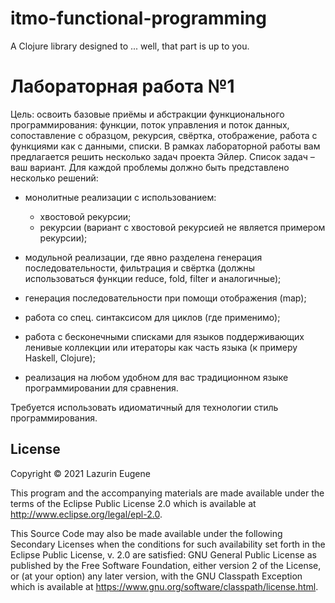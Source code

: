 # itmo-functional-programming

A Clojure library designed to ... well, that part is up to you.

# Лабораторная работа №1
Цель: освоить базовые приёмы и абстракции функционального программирования: функции, поток управления и поток данных, сопоставление с образцом, рекурсия, свёртка, отображение, работа с функциями как с данными, списки.
В рамках лабораторной работы вам предлагается решить несколько задач проекта Эйлер. Список задач – ваш вариант.
Для каждой проблемы должно быть представлено несколько решений:

- монолитные реализации с использованием:
  - хвостовой рекурсии;
  - рекурсии (вариант с хвостовой рекурсией не является примером рекурсии);

- модульной реализации, где явно разделена генерация последовательности, фильтрация и свёртка (должны использоваться функции reduce, fold, filter и аналогичные);
- генерация последовательности при помощи отображения (map);
- работа со спец. синтаксисом для циклов (где применимо);
- работа с бесконечными списками для языков поддерживающих ленивые коллекции или итераторы как часть языка (к примеру Haskell, Clojure);
- реализация на любом удобном для вас традиционном языке программировании для сравнения.

Требуется использовать идиоматичный для технологии стиль программирования.

## License

Copyright © 2021 Lazurin Eugene

This program and the accompanying materials are made available under the
terms of the Eclipse Public License 2.0 which is available at
http://www.eclipse.org/legal/epl-2.0.

This Source Code may also be made available under the following Secondary
Licenses when the conditions for such availability set forth in the Eclipse
Public License, v. 2.0 are satisfied: GNU General Public License as published by
the Free Software Foundation, either version 2 of the License, or (at your
option) any later version, with the GNU Classpath Exception which is available
at https://www.gnu.org/software/classpath/license.html.
